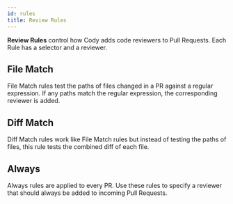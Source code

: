 ```yaml
---
id: rules
title: Review Rules
---
```


**Review Rules** control how Cody adds code reviewers to Pull Requests. Each
Rule has a selector and a reviewer.

## File Match

File Match rules test the paths of files changed in a PR against a regular
expression. If any paths match the regular expression, the corresponding
reviewer is added.

## Diff Match

Diff Match rules work like File Match rules but instead of testing the paths of
files, this rule tests the combined diff of each file.

## Always

Always rules are applied to every PR. Use these rules to specify a reviewer that
should always be added to incoming Pull Requests.
